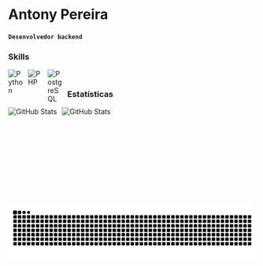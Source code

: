 # Antony Pereira
 **`Desenvolvedor backend`**

 ### Skills
  
  <img 
      align="left" 
      alt="Python"
      title="Python" 
      width="30px" 
      style="padding-right: 10px;" 
      src="https://cdn.jsdelivr.net/gh/devicons/devicon@latest/icons/python/python-original.svg"
    />
    <img 
      align="left" 
      alt="PHP"
      title="PHP" 
      width="30px" 
      style="padding-right: 10px;" 
      src="https://cdn.jsdelivr.net/gh/devicons/devicon@latest/icons/php/php-original.svg"
    />
    <img 
      align="left" 
      alt="PostgreSQL"
      title="PostgreSQL" 
      width="30px" 
      style="padding-right: 10px;" 
      src="https://cdn.jsdelivr.net/gh/devicons/devicon@latest/icons/postgresql/postgresql-original.svg"
    />
<br>

### Estatísticas
  <div>
  <p> <a href="https://github.com/AntonyCode101">
    <img 
      align="left" 
      alt="GitHub Stats" 
      height="200" 
      style="padding-right: 10px;" 
      src="https://github-readme-stats.vercel.app/api?username=AntonyCode101&show_icons=true&theme=dark&include_all_commits=true&locale=pt-br" 
    />
  
  <img 
        align="left" 
        alt="GitHub Stats" 
        height="200" 
        src="https://github-readme-stats.vercel.app/api/top-langs/?username=AntonyCode101&theme=dark&layout=compact&custom_title=Tecnologias&langs_count=9" 
    />
  <br>

    
 <picture align="center">
   <source media="(prefers-color-scheme: dark)" srcset="https://raw.githubusercontent.com/AntonyCode101/AntonyCode101/output/github-contribution-grid-snake-dark.svg">
   <source media="(prefers-color-scheme: light)" srcset="https://raw.githubusercontent.com/AntonyCode101/AntonyCode101/output/github-contribution-grid-snake-dark.svg">
   <img align="center" alt="github contribution grid snake animation" src="https://raw.githubusercontent.com/AntonyCode101/AntonyCode101/output/github-contribution-grid-snake.svg">
 </picture>
  </p>
</div>
